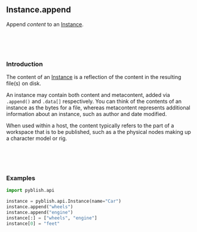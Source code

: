 ## Instance.append

Append *content* to an [Instance](Instance.md).

<br>
<br>
<br>

### Introduction

The content of an [Instance](Instance.md) is a reflection of the content in the resulting file(s) on disk.

An instance may contain both content and metacontent, added via `.append()` and `.data[]` respectively. You can think of the contents of an instance as the bytes for a file, whereas metacontent represents additional information about an instance, such as author and date modified.

When used within a host, the content typically refers to the part of a workspace that is to be published, such as a the physical nodes making up a character model or rig.

<br>
<br>
<br>

### Examples

```python
import pyblish.api

instance = pyblish.api.Instance(name="Car")
instance.append("wheels")
instance.append("engine")
instance[:] = ["wheels", "engine"]
instance[0] = "feet"
```